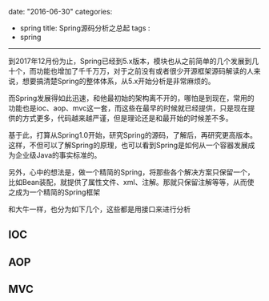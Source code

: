 date: "2016-06-30"
categories: 
  - spring
title: Spring源码分析之总起
tags : 
 - spring
---

到2017年12月份为止，Spring已经到5.x版本，模块也从之前简单的几个发展到几十个，而功能也增加了千千万万，对于之前没有或者很少开源框架源码解读的人来说，想要搞清楚Spring的整体体系，从5.x开始分析是非常麻烦的。

而Spring发展得如此迅速，和他最初始的架构离不开的，哪怕是到现在，常用的功能也是ioc、aop、mvc这一套，而这些在最早的时候就已经提供，只是现在提供的方式更多，代码越来越严谨，但是理论还是和最开始的时候差不多。


基于此，打算从Spring1.0开始，研究Spring的源码，了解后，再研究更高版本。这样，不但可以了解Spring的原理，也可以看到Spring是如何从一个容器发展成为企业级Java的事实标准的。

另外，心中的想法是，做一个精简的Spring，将那些各个解决方案只保留一个，比如Bean装配，就提供了属性文件、xml、注解。那就只保留注解等等，从而使之成为一个精简的Spring框架



和大牛一样，也分为如下几个，这些都是用接口来进行分析

## IOC


## AOP


## MVC


